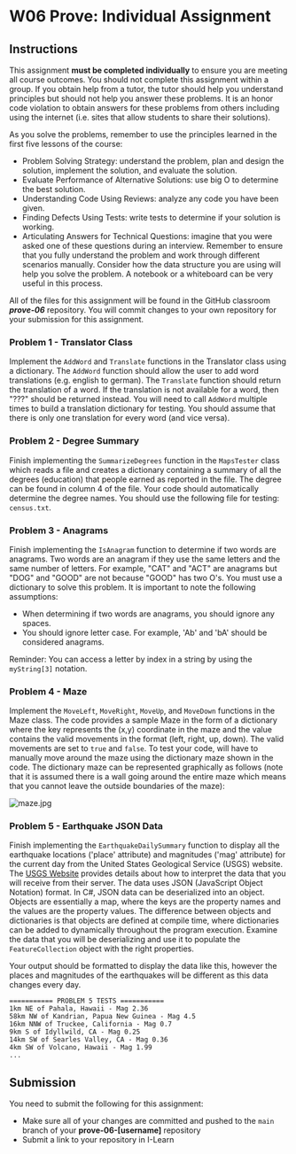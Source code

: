 # W06 Prove: Individual Assignment
## Instructions
This assignment **must be completed individually** to ensure you are meeting all course outcomes. You should not complete this assignment within a group. If you obtain help from a tutor, the tutor should help you understand principles but should not help you answer these problems. It is an honor code violation to obtain answers for these problems from others including using the internet (i.e. sites that allow students to share their solutions).

As you solve the problems, remember to use the principles learned in the first five lessons of the course:
* Problem Solving Strategy: understand the problem, plan and design the solution, implement the solution, and evaluate the solution.
* Evaluate Performance of Alternative Solutions: use big O to determine the best solution.
* Understanding Code Using Reviews: analyze any code you have been given.
* Finding Defects Using Tests: write tests to determine if your solution is working.
* Articulating Answers for Technical Questions: imagine that you were asked one of these questions during an interview. Remember to ensure that you fully understand the problem and work through different scenarios manually. Consider how the data structure you are using will help you solve the problem. A notebook or a whiteboard can be very useful in this process.

All of the files for this assignment will be found in the GitHub classroom ***prove-06*** repository. You will commit changes to your own repository for your submission for this assignment.

### Problem 1 - Translator Class
Implement the `AddWord` and `Translate` functions in the Translator class using a dictionary. The `AddWord` function should allow the user to add word translations (e.g. english to german). The `Translate` function should return the translation of a word. If the translation is not available for a word, then "???" should be returned instead. You will need to call `AddWord` multiple times to build a translation dictionary for testing. You should assume that there is only one translation for every word (and vice versa).

### Problem 2 - Degree Summary
Finish implementing the `SummarizeDegrees` function in the `MapsTester` class which reads a file and creates a dictionary containing a summary of all the degrees (education) that people earned as reported in the file. The degree can be found in column 4 of the file. Your code should automatically determine the degree names. You should use the following file for testing: `census.txt`.

### Problem 3 - Anagrams
Finish implementing the `IsAnagram` function to determine if two words are anagrams. Two words are an anagram if they use the same letters and the same number of letters. For example, "CAT" and "ACT" are anagrams but "DOG" and "GOOD" are not because "GOOD" has two O's. You must use a dictionary to solve this problem. It is important to note the following assumptions:
* When determining if two words are anagrams, you should ignore any spaces.
* You should ignore letter case. For example, 'Ab' and 'bA' should be considered anagrams.

Reminder: You can access a letter by index in a string by using the `myString[3]` notation.

### Problem 4 - Maze
Implement the `MoveLeft`, `MoveRight`, `MoveUp`, and `MoveDown` functions in the Maze class. The code provides a sample Maze in the form of a dictionary where the key represents the (x,y) coordinate in the maze and the value contains the valid movements in the format (left, right, up, down). The valid movements are set to `true` and `false`. To test your code, will have to manually move around the maze using the dictionary maze shown in the code. The dictionary maze can be represented graphically as follows (note that it is assumed there is a wall going around the entire maze which means that you cannot leave the outside boundaries of the maze):

![maze.jpg](https://byui-cse.github.io/cse212-csharp/lesson06/maze.jpg)

### Problem 5 - Earthquake JSON Data
Finish implementing the `EarthquakeDailySummary` function to display all the earthquake locations ('place' attribute) and magnitudes ('mag' attribute) for the current day from the United States Geological Service (USGS) website. The [USGS Website](https://earthquake.usgs.gov/earthquakes/feed/v1.0/geojson.php) provides details about how to interpret the data that you will receive from their server. The data uses JSON (JavaScript Object Notation) format. In C#, JSON data can be deserialized into an object. Objects are essentially a map, where the keys are the property names and the values are the property values. The difference between objects and dictionaries is that objects are defined at compile time, where dictionaries can be added to dynamically throughout the program execution. Examine the data that you will be deserializing and use it to populate the `FeatureCollection` object with the right properties.

Your output should be formatted to display the data like this, however the places and magnitudes of the earthquakes will be different as this data changes every day.

```
=========== PROBLEM 5 TESTS ===========
1km NE of Pahala, Hawaii - Mag 2.36
58km NW of Kandrian, Papua New Guinea - Mag 4.5
16km NNW of Truckee, California - Mag 0.7
9km S of Idyllwild, CA - Mag 0.25
14km SW of Searles Valley, CA - Mag 0.36
4km SW of Volcano, Hawaii - Mag 1.99
...
```

## Submission
You need to submit the following for this assignment:
* Make sure all of your changes are committed and pushed to the `main` branch of your **prove-06-[username]** repository
* Submit a link to your repository in I-Learn
